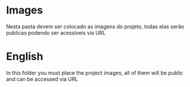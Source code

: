 # Images

Nesta pasta devem ser colocado as imagens do projeto, todas elas serão publicas podendo ser acessíveis via URL

# English

In this folder you must place the project images, all of them will be public and can be accessed via URL